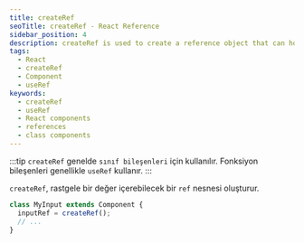```yaml
---
title: createRef
seoTitle: createRef - React Reference
sidebar_position: 4
description: createRef is used to create a reference object that can hold a random value, typically used in class components. This documentation covers its usage, parameters, and alternatives.
tags: 
  - React
  - createRef
  - Component
  - useRef
keywords: 
  - createRef
  - useRef
  - React components
  - references
  - class components
---
```

:::tip
`createRef` genelde `sınıf bileşenleri` için kullanılır. Fonksiyon bileşenleri genellikle `useRef` kullanır.
:::



`createRef`, rastgele bir değer içerebilecek bir `ref` nesnesi oluşturur.

```js
class MyInput extends Component {
  inputRef = createRef();
  // ...
}
```